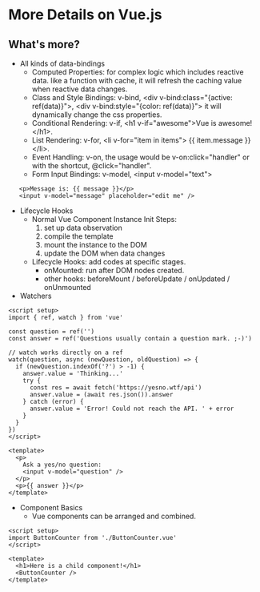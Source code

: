 # More Details on Vue.js

## What's more?
 - All kinds of data-bindings
    - Computed Properties: for complex logic which includes reactive data. like a function with cache, it will refresh the caching value when reactive data changes.
    - Class and Style Bindings: v-bind, \<div v-bind:class="{active: ref(data)}"\>, \<div v-bind:style="{color: ref(data)}"\> it will dynamically change the css properties.
    - Conditional Rendering: v-if, \<h1 v-if="awesome"\>Vue is awesome!\</h1\>.
    - List Rendering: v-for, \<li v-for="item in items"\> {{ item.message }} \</li\>.
    - Event Handling: v-on, the usage would be v-on:click="handler" or with the shortcut, @click="handler".
    - Form Input Bindings: v-model, \<input v-model="text"\>
 ```
    <p>Message is: {{ message }}</p>
    <input v-model="message" placeholder="edit me" />
 ```
 - Lifecycle Hooks
    - Normal Vue Component Instance Init Steps: 
        1. set up data observation
        2. compile the template
        3. mount the instance to the DOM
        4. update the DOM when data changes
    - Lifecycle Hooks: add codes at specific stages.
        - onMounted: run after DOM nodes created.
        - other hooks: beforeMount / beforeUpdate / onUpdated / onUnmounted
 - Watchers
```
<script setup>
import { ref, watch } from 'vue'

const question = ref('')
const answer = ref('Questions usually contain a question mark. ;-)')

// watch works directly on a ref
watch(question, async (newQuestion, oldQuestion) => {
  if (newQuestion.indexOf('?') > -1) {
    answer.value = 'Thinking...'
    try {
      const res = await fetch('https://yesno.wtf/api')
      answer.value = (await res.json()).answer
    } catch (error) {
      answer.value = 'Error! Could not reach the API. ' + error
    }
  }
})
</script>

<template>
  <p>
    Ask a yes/no question:
    <input v-model="question" />
  </p>
  <p>{{ answer }}</p>
</template>
```
 - Component Basics
    - Vue components can be arranged and combined.
```
<script setup>
import ButtonCounter from './ButtonCounter.vue'
</script>

<template>
  <h1>Here is a child component!</h1>
  <ButtonCounter />
</template>
```
